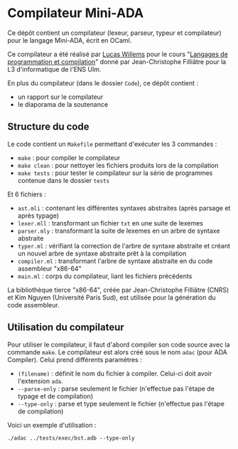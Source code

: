 # Compilateur Mini-ADA

Ce dépôt contient un compilateur (lexeur, parseur, typeur et compilateur) pour le langage Mini-ADA, écrit en OCaml.

Ce compilateur a été réalisé par [Lucas Willems](http://www.lucaswillems.com) pour le cours "[Langages de programmation et compilation](https://www.lri.fr/~filliatr/ens/compil/)" donné par Jean-Christophe Filliâtre pour la L3 d'informatique de l'ENS Ulm.

En plus du compilateur (dans le dossier `Code`), ce dépôt contient :
- un rapport sur le compilateur
- le diaporama de la soutenance

## Structure du code

Le code contient un `Makefile` permettant d'exécuter les 3 commandes :
- `make` : pour compiler le compilateur
- `make clean` : pour nettoyer les fichiers produits lors de la compilation
- `make tests` : pour tester le compilateur sur la série de programmes contenue dans le dossier `tests`

Et 6 fichiers :
- `ast.mli` : contenant les différentes syntaxes abstraites (après parsage et après typage)
- `lexer.mll` : transformant un fichier `txt` en une suite de lexemes
- `parser.mly` : transformant la suite de lexemes en un arbre de syntaxe abstraite
- `typer.ml` : vérifiant la correction de l'arbre de syntaxe abstraite et créant un nouvel arbre de syntaxe abstraite prêt à la compilation
- `compiler.ml` : transformant l'arbre de syntaxe abstraite en du code assembleur "x86-64"
- `main.ml` : corps du compilateur, liant les fichiers précédents

La bibliothèque tierce "x86-64", créée par Jean-Christophe Filliâtre (CNRS) et Kim Nguyen (Université Paris Sud), est utilisée pour la génération du code assembleur.

## Utilisation du compilateur

Pour utiliser le compilateur, il faut d'abord compiler son code source avec la commande `make`. Le compilateur est alors créé sous le nom `adac` (pour ADA Compiler). Celui prend différents paramètres :
- `(filename)` : définit le nom du fichier à compiler. Celui-ci doit avoir l'extension `ada`.
- `--parse-only` : parse seulement le fichier (n'effectue pas l'étape de typage et de compilation)
- `--type-only` : parse et type seulement le fichier (n'effectue pas l'étape de compilation)

Voici un exemple d'utilisation :

```
./adac ../tests/exec/bst.adb --type-only
```